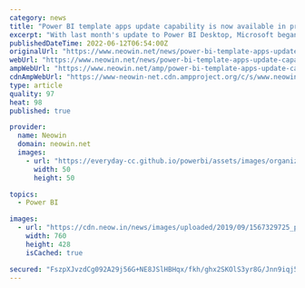 ```yaml
---
category: news
title: "Power BI template apps update capability is now available in preview"
excerpt: "With last month's update to Power BI Desktop, Microsoft began recommending new or popular template apps that could be utilized by users with ease. In continuation with this move, while detailing ..."
publishedDateTime: 2022-06-12T06:54:00Z
originalUrl: "https://www.neowin.net/news/power-bi-template-apps-update-capability-is-now-available-in-preview/"
webUrl: "https://www.neowin.net/news/power-bi-template-apps-update-capability-is-now-available-in-preview/"
ampWebUrl: "https://www.neowin.net/amp/power-bi-template-apps-update-capability-is-now-available-in-preview/"
cdnAmpWebUrl: "https://www-neowin-net.cdn.ampproject.org/c/s/www.neowin.net/amp/power-bi-template-apps-update-capability-is-now-available-in-preview/"
type: article
quality: 97
heat: 98
published: true

provider:
  name: Neowin
  domain: neowin.net
  images:
    - url: "https://everyday-cc.github.io/powerbi/assets/images/organizations/neowin.net-50x50.jpg"
      width: 50
      height: 50

topics:
  - Power BI

images:
  - url: "https://cdn.neow.in/news/images/uploaded/2019/09/1567329725_powerbi-5_story.jpg"
    width: 760
    height: 428
    isCached: true

secured: "FszpXJvzdCg092A29j56G+NE8JSlHBHqx/fkh/ghx2SKOlS3yr8G/Jnn9iqj5xLcjB66Cm082fILaKNihCsoe7oVNUoggO0TFhxoXnWGTyZpNm/lH+x3GAfXuqw2EORFhkaHmxHbB3HtOFTzxJEpi88PDI1fc69QSI/VdwZvYSa9qcKdw3aCMXfdLoX7PA+o0qW20Nq2HMD/CFYB0tQBhmy9xfk42lzcrONKPO5FbTNhFtnW5fJkGZYCrPkLO36BB85DGY6SRWe1oFNCZBTKF1M7ZRVteRG8UWa3c7lNvnJeF27/tCvcWgseWPn0wXoHqijnmYc5c4tc9tSO7BSw8CphGk7RWZ5g6B9O7DTHWx8=;EOFAW8k/POCvvUn1TV3cWg=="
---
```


